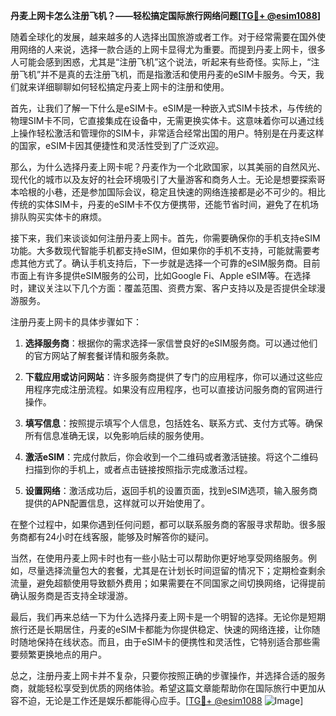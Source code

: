 **丹麦上网卡怎么注册飞机？——轻松搞定国际旅行网络问题[[TG💪+ @esim1088](https://t.me/s/esim1088)]**

随着全球化的发展，越来越多的人选择出国旅游或者工作。对于经常需要在国外使用网络的人来说，选择一款合适的上网卡显得尤为重要。而提到丹麦上网卡，很多人可能会感到困惑，尤其是“注册飞机”这个说法，听起来有些奇怪。实际上，“注册飞机”并不是真的去注册飞机，而是指激活和使用丹麦的eSIM卡服务。今天，我们就来详细聊聊如何轻松搞定丹麦上网卡的注册和使用。

首先，让我们了解一下什么是eSIM卡。eSIM是一种嵌入式SIM卡技术，与传统的物理SIM卡不同，它直接集成在设备中，无需更换实体卡。这意味着你可以通过线上操作轻松激活和管理你的SIM卡，非常适合经常出国的用户。特别是在丹麦这样的国家，eSIM卡因其便捷性和灵活性受到了广泛欢迎。

那么，为什么选择丹麦上网卡呢？丹麦作为一个北欧国家，以其美丽的自然风光、现代化的城市以及友好的社会环境吸引了大量游客和商务人士。无论是想要探索哥本哈根的小巷，还是参加国际会议，稳定且快速的网络连接都是必不可少的。相比传统的实体SIM卡，丹麦的eSIM卡不仅方便携带，还能节省时间，避免了在机场排队购买实体卡的麻烦。

接下来，我们来谈谈如何注册丹麦上网卡。首先，你需要确保你的手机支持eSIM功能。大多数现代智能手机都支持eSIM，但如果你的手机不支持，可能就需要考虑其他方式了。确认手机支持后，下一步就是选择一个可靠的eSIM服务商。目前市面上有许多提供eSIM服务的公司，比如Google Fi、Apple eSIM等。在选择时，建议关注以下几个方面：覆盖范围、资费方案、客户支持以及是否提供全球漫游服务。

注册丹麦上网卡的具体步骤如下：

1. **选择服务商**：根据你的需求选择一家信誉良好的eSIM服务商。可以通过他们的官方网站了解套餐详情和服务条款。
   
2. **下载应用或访问网站**：许多服务商提供了专门的应用程序，你可以通过这些应用程序完成注册流程。如果没有应用程序，也可以直接访问服务商的官网进行操作。

3. **填写信息**：按照提示填写个人信息，包括姓名、联系方式、支付方式等。确保所有信息准确无误，以免影响后续的服务使用。

4. **激活eSIM**：完成付款后，你会收到一个二维码或者激活链接。将这个二维码扫描到你的手机上，或者点击链接按照指示完成激活过程。

5. **设置网络**：激活成功后，返回手机的设置页面，找到eSIM选项，输入服务商提供的APN配置信息，这样就可以开始使用了。

在整个过程中，如果你遇到任何问题，都可以联系服务商的客服寻求帮助。很多服务商都有24小时在线客服，能够及时解答你的疑问。

当然，在使用丹麦上网卡时也有一些小贴士可以帮助你更好地享受网络服务。例如，尽量选择流量包大的套餐，尤其是在计划长时间逗留的情况下；定期检查剩余流量，避免超额使用导致额外费用；如果需要在不同国家之间切换网络，记得提前确认服务商是否支持全球漫游。

最后，我们再来总结一下为什么选择丹麦上网卡是一个明智的选择。无论你是短期旅行还是长期居住，丹麦的eSIM卡都能为你提供稳定、快速的网络连接，让你随时随地保持在线状态。而且，由于eSIM卡的便携性和灵活性，它特别适合那些需要频繁更换地点的用户。

总之，注册丹麦上网卡并不复杂，只要你按照正确的步骤操作，并选择合适的服务商，就能轻松享受到优质的网络体验。希望这篇文章能帮助你在国际旅行中更加从容不迫，无论是工作还是娱乐都能得心应手。[[TG💪+ @esim1088](https://t.me/s/esim1088) ![Image](https://i.postimg.cc/4NQfJmqS/Snipaste-2025-05-13-00-14-12.png)]
